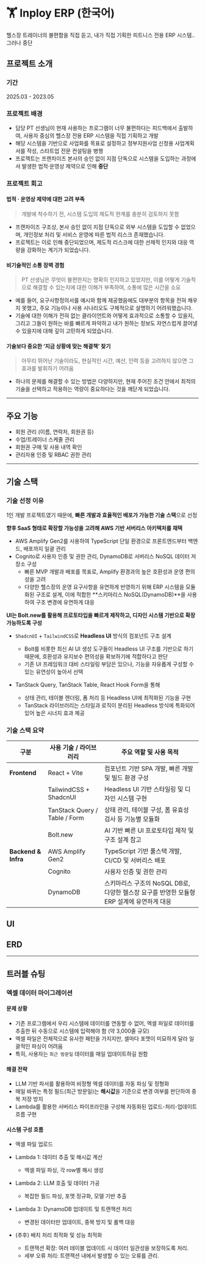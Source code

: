 # 🏋️ Inploy ERP (한국어)

헬스장 트레이너의 불편함을 직접 듣고, 내가 직접 기획한 피트니스 전용 ERP 시스템.. 그러나 중단

## 프로젝트 소개

### 기간

2025.03 - 2023.05

### 프로젝트 배경

- 담당 PT 선생님이 현재 사용하는 프로그램이 너무 불편하다는 피드백에서 출발하여, 사용자 중심의 헬스장 전용 ERP 시스템을 직접 기획하고 개발
- 해당 시스템을 기반으로 사업화를 목표로 설정하고 정부지원사업 신청용 사업계획서를 작성, 스타트업 전문 컨설팅을 병행
- 프로젝트는 프랜차이즈 본사의 승인 없이 지점 단독으로 시스템을 도입하는 과정에서 발생한 법적·운영상 제약으로 인해 **중단**

### 프로젝트 회고

#### 법적 · 운영상 제약에 대한 고려 부족

> 개발에 착수하기 전, 시스템 도입의 제도적 한계를 충분히 검토하지 못함

- 프랜차이즈 구조상, 본사 승인 없이 지점 단독으로 외부 시스템을 도입할 수 없었으며, 개인정보 처리 및 서비스 운영에 따른 법적 리스크 존재했습니다.
- 프로젝트는 이로 인해 중단되었으며, 제도적 리스크에 대한 선제적 인지와 대응 역량을 강화하는 계기가 되었습니다.

#### 비기술적인 소통 장벽 경험

> PT 선생님은 무엇이 불편한지는 명확히 인지하고 있었지만, 이를 어떻게 기술적으로 해결할 수 있는지에 대한 이해가 부족하여, 소통에 많은 시간을 소요

- 예를 들어, 요구사항정의서를 예시와 함께 제공했음에도 대부분의 항목을 전혀 채우지 못했고, 주요 기능이나 사용 시나리오도 구체적으로 설명하기 어려워했습니다.
- 기술에 대한 이해가 전혀 없는 클라이언트와 어떻게 효과적으로 소통할 수 있을지, 그리고 그들이 원하는 바를 빠르게 파악하고 내가 원하는 정보도 자연스럽게 끌어낼 수 있을지에 대해 깊이 고민하게 되었습니다.

#### 기술보다 중요한 ‘지금 상황에 맞는 해결책’ 찾기

> 아무리 뛰어난 기술이라도, 현실적인 시간, 예산, 인력 등을 고려하지 않으면 그 효과를 발휘하기 어려움

- 하나의 문제를 해결할 수 있는 방법은 다양하지만, 현재 주어진 조건 안에서 최적의 기술을 선택하고 적용하는 역량이 중요하다는 것을 깨닫게 되었습니다.

---

## 주요 기능

- 회원 관리 (이름, 연락처, 회원권 등)
- 수업/트레이너 스케줄 관리
- 회원권 구매 및 사용 내역 확인
- 관리자용 인증 및 RBAC 권한 관리

---

## 기술 스택

### 기술 선정 이유

1인 개발 프로젝트였기 때문에, **빠른 개발과 효율적인 배포가 가능한 기술 스택**으로 선정

**향후 SaaS 형태로 확장할 가능성을 고려해 AWS 기반 서버리스 아키텍처를 채택**

- AWS Amplify Gen2를 사용하여 TypeScript 단일 환경으로 프론트엔드부터 백엔드, 배포까지 일괄 관리
- Cognito로 사용자 인증 및 권한 관리, DynamoDB로 서버리스 NoSQL 데이터 저장소 구성
  - 빠른 MVP 개발과 배포를 목표로, Amplify 환경과의 높은 호환성과 운영 편의성을 고려
  - 다양한 헬스장의 운영 요구사항을 유연하게 반영하기 위해 ERP 시스템을 모듈화된 구조로 설계, 이에 적합한 **스키마리스 NoSQL(DynamoDB)**을 사용하여 구조 변경에 유연하게 대응

**UI는 Bolt.new를 활용해 프로토타입을 빠르게 제작하고, 디자인 시스템 기반으로 확장 가능하도록 구성**

- `ShadcnUI` + `TailwindCSS`로 **Headless UI** 방식의 컴포넌트 구조 설계

  - Bolt를 비롯한 최신 AI UI 생성 도구들이 Headless UI 구조를 기반으로 하기 때문에,
    호환성과 유지보수 편의성을 확보하기에 적합하다고 판단
  - 기존 UI 프레임워크 대비 스타일링 부담은 있으나, 기능을 자유롭게 구성할 수 있는 유연성이 높아서 선택

- TanStack Query, TanStack Table, React Hook Form을 통해
  - 상태 관리, 테이블 렌더링, 폼 처리 등 Headless UI에 최적화된 기능을 구현
  - TanStack 라이브러리는 스타일과 로직이 분리된 Headless 방식에 특화되어 있어 높은 시너지 효과 제공

### 기술 스택 요약

| 구분                | 사용 기술 / 라이브러리        | 주요 역할 및 사용 목적                                                                    |
| ------------------- | ----------------------------- | ----------------------------------------------------------------------------------------- |
| **Frontend**        | React + Vite                  | 컴포넌트 기반 SPA 개발, 빠른 개발 및 빌드 환경 구성                                       |
|                     | TailwindCSS + ShadcnUI        | Headless UI 기반 스타일링 및 디자인 시스템 구현                                           |
|                     | TanStack Query / Table / Form | 상태 관리, 테이블 구성, 폼 유효성 검사 등 기능별 모듈화                                   |
|                     | Bolt.new                      | AI 기반 빠른 UI 프로토타입 제작 및 구조 설계 참고                                         |
| **Backend & Infra** | AWS Amplify Gen2              | TypeScript 기반 풀스택 개발, CI/CD 및 서버리스 배포                                       |
|                     | Cognito                       | 사용자 인증 및 권한 관리                                                                  |
|                     | DynamoDB                      | 스키마리스 구조의 NoSQL DB로, 다양한 헬스장 요구를 반영한 모듈형 ERP 설계에 유연하게 대응 |

## UI

## ERD

---

## 트러블 슈팅

### 엑셀 데이터 마이그레이션

#### 문제 상황

- 기존 프로그램에서 우리 시스템에 데이터를 연동할 수 없어, 엑셀 파일로 데이터를 추출한 뒤 수동으로 시스템에 입력해야 함 (약 3,000줄 규모)
- 엑셀 파일은 전체적으로 유사한 패턴을 가지지만, 셀마다 포맷이 미묘하게 달라 일괄적인 파싱이 어려움
- 특히, 사용자는 `최근 방문일` 데이터를 매일 업데이트하길 원함

#### 해결 전략

- LLM 기반 파서를 활용하여 비정형 엑셀 데이터를 자동 파싱 및 정형화
- 매일 바뀌는 특정 필드(최근 방문일)는 **해시값**을 기준으로 변경 여부를 판단하여 중복 저장 방지
- Lambda를 활용한 서버리스 파이프라인을 구성해 자동화된 업로드-처리-업데이트 흐름 구현

#### 시스템 구성 흐름

- 엑셀 파일 업로드

- Lambda 1: 데이터 추출 및 해시값 계산

  - 엑셀 파일 파싱, 각 row별 해시 생성

- Lambda 2: LLM 호출 및 데이터 가공

  - 복잡한 필드 파싱, 포맷 정규화, 모델 기반 추출

- Lambda 3: DynamoDB 업데이트 및 트랜잭션 처리

  - 변경된 데이터만 업데이트, 중복 방지 및 롤백 대응

- (추후) 배치 처리 최적화 및 성능 최적화

  - 트랜잭션 확장: 여러 테이블 업데이트 시 데이터 일관성을 보장하도록 처리.
  - 세부 오류 처리: 트랜잭션 내에서 발생할 수 있는 오류를 관리.
